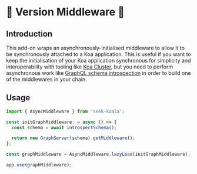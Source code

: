 # 🐨 Version Middleware 🐨

## Introduction

This add-on wraps an asynchronously-initialised middleware to allow it to be synchronously attached to a Koa application.
This is useful if you want to keep the initialisation of your Koa application synchronous for simplicity and interoperability with tooling like [Koa Cluster],
but you need to perform asynchronous work like [GraphQL schema introspection] in order to build one of the middlewares in your chain.

[koa cluster]: https://github.com/koajs/cluster
[graphql schema introspection]: https://graphql.org/learn/introspection/

## Usage

```typescript
import { AsyncMiddleware } from 'seek-koala';

const initGraphMiddleware: = async () => {
  const schema = await introspectSchema();

  return new GraphServer(schema).getMiddleware();
};

const graphMiddleware = AsyncMiddleware.lazyLoad(initGraphMiddleware);

app.use(graphMiddleware);
```
